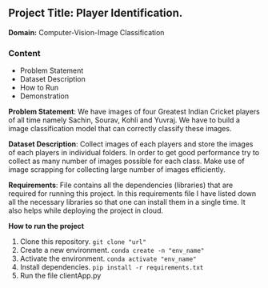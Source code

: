 ## Project Title: Player Identification.
**Domain:** Computer-Vision-Image Classification

### Content
- Problem Statement
- Dataset Description 
- How to Run
- Demonstration


**Problem Statement**: We have images of four Greatest Indian Cricket players of all time namely Sachin, Sourav, Kohli and Yuvraj. We have to build a image classification model that can correctly classify these images. 

**Dataset Description**: Collect images of each players and store the images of each players in individual folders. In order to get good performance try to collect as many number of images possible for each class. Make use of image scrapping for collecting large number of images efficiently.

**Requirements**: File contains all the dependencies (libraries) that are required for running this project. In this requirements file I have listed down all the necessary libraries so that one can install them in a single time. It also helps while deploying the project in cloud.

**How to run the project**
1. Clone this repository. ``` git clone "url" ```
2. Create a new environment. ``` conda create -n "env_name" ```
3. Activate the environment. ``` conda activate "env_name" ```
4. Install dependencies. ``` pip install -r requirements.txt ```
5. Run the file clientApp.py
  
